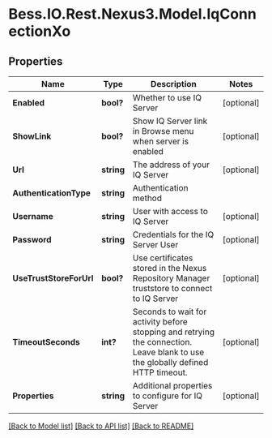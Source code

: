 # Bess.IO.Rest.Nexus3.Model.IqConnectionXo
## Properties

Name | Type | Description | Notes
------------ | ------------- | ------------- | -------------
**Enabled** | **bool?** | Whether to use IQ Server | [optional] 
**ShowLink** | **bool?** | Show IQ Server link in Browse menu when server is enabled | [optional] 
**Url** | **string** | The address of your IQ Server | [optional] 
**AuthenticationType** | **string** | Authentication method | 
**Username** | **string** | User with access to IQ Server | [optional] 
**Password** | **string** | Credentials for the IQ Server User | [optional] 
**UseTrustStoreForUrl** | **bool?** | Use certificates stored in the Nexus Repository Manager truststore to connect to IQ Server | [optional] 
**TimeoutSeconds** | **int?** | Seconds to wait for activity before stopping and retrying the connection. Leave blank to use the globally defined HTTP timeout. | [optional] 
**Properties** | **string** | Additional properties to configure for IQ Server | [optional] 

[[Back to Model list]](../README.md#documentation-for-models) [[Back to API list]](../README.md#documentation-for-api-endpoints) [[Back to README]](../README.md)

